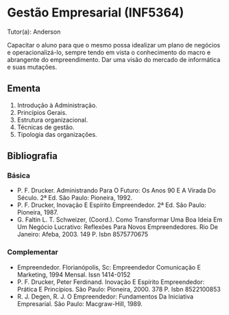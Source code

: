 # Gestão Empresarial (INF5364)

Tutor(a): Anderson

Capacitar o aluno para que o mesmo possa idealizar um plano de negócios e operacionalizá-lo, sempre tendo em vista o conhecimento do macro e abrangente do empreendimento. Dar uma visão do mercado de informática e suas mutações.

## Ementa

1. Introdução à Administração.
2. Princípios Gerais.
3. Estrutura organizacional.
4. Técnicas de gestão.
5. Tipologia das organizações.

## Bibliografia

### Básica

- P. F. Drucker. Administrando Para O Futuro: Os Anos 90 E A Virada Do Século. 2ª Ed. São Paulo: Pioneira, 1992.
- P. F. Drucker, Inovação E Espírito Empreendedor. 2ª Ed. São Paulo: Pioneira, 1987.
- G. Faltin L. T. Schweizer, (Coord.). Como Transformar Uma Boa Ideia Em Um Negócio Lucrativo: Reflexões Para Novos Empreendedores. Rio De Janeiro: Afeba, 2003. 149 P. Isbn 8575770675

### Complementar

- Empreendedor. Florianópolis, Sc: Empreendedor Comunicação E Marketing, 1994 Mensal. Issn 1414-0152
- P. F. Drucker, Peter Ferdinand. Inovação E Espírito Empreendedor: Prática E Princípios. São Paulo: Pioneira, 2000. 378 P. Isbn 8522100853
- R. J. Degen, R. J. O Empreendedor: Fundamentos Da Iniciativa Empresarial. São Paulo: Macgraw-Hill, 1989.
